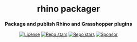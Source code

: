<div align="center">
    
# rhino packager
### Package and publish Rhino and Grasshopper plugins

[![License](https://img.shields.io/github/license/visose/rhinopackager?style=flat-square)](../LICENSE)
[![Repo stars](https://img.shields.io/github/stars/visose/rhinopackager?style=flat-square)](../../../)
[![Repo stars](https://img.shields.io/nuget/v/rhinopackager?style=flat-square)](https://www.nuget.org/packages/RhinoPackager)
[![Sponsor](https://img.shields.io/badge/sponsor-gray?style=flat-square&logo=GitHub-Sponsors)](https://github.com/sponsors/visose)

</div>
